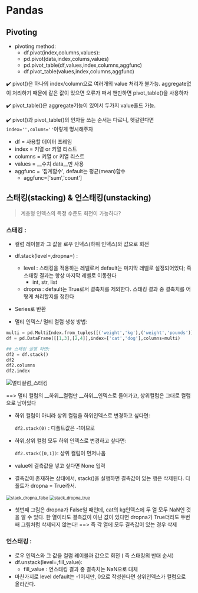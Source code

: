 # Pandas

## Pivoting

- pivoting method:
  - df.pivot(index,columns,values): 
  - pd.pivot(data,index,colums,values)
  - pd.pivot_table(df,values,index,columns,aggfunc)
  - df.pivot_table(values,index,columns,aggfunc)

:heavy_check_mark: pivot()은 하나의 index/column으로 여러개의 value 처리가 불가능. aggregate없이 처리하기 때문에 같은 값이 있으면 오류가 떠서 왠만하면 pivot_table()을 사용하자

:heavy_check_mark: pivot_table()은 aggregate기능이 있어서 두가지 value홀드 가능. 

:heavy_check_mark: pivot()과 pivot_table()의 인자들 쓰는 순서는 다르니, 헷갈린다면 `index='',colums=''`이렇게 명시해주자

- df = 사용할 데이터 프레임
- index = 키열 or 키열 리스트
- columns = 키열 or 키열 리스트
- values = __수치 data__만 사용
- aggfunc = '집계함수', default는 평균(mean)함수
  - aggfunc=['sum','count']



## 스태킹(stacking) & 언스태킹(unstacking)

> 계층형 인덱스의 특정 수준도 회전이 가능하다?

### 스태킹 :

- 컬럼 레이블과 그 값을 로우 인덱스(하위 인덱스)와 값으로 회전
- df.stack(level=,dropna=) :
  - level : 스태킹을 적용하는 레벨로서 default는 마지막 레벨로 설정되어있다; 즉 스태킹 결과는 항상 마지막 레벨로 이동한다
    - int, str, list
  - dropna : default는 True로서 결측치를 제외한다. 스태킹 결과 중 결측치를 어떻게 처리할지를 정한다
- Series로 반환



- 멀티 인덱스/ 멀티 컬럼 생성 방법:

```python
multi = pd.MultiIndex.from_tuples([('weight','kg'),('weight','pounds')])
df = pd.DataFrame([[1,3],[2,4]],index=['cat','dog'],columns=multi)

## 스태킹 실행 하면:
df2 = df.stack()
df2
df2.columns
df2.index
```

![멀티컬럼_스태킹](C:\Users\jisuh\AppData\Roaming\Typora\typora-user-images\image-20220115070509362.png)

==> 멀티 컬럼의 __하위__컬럼만 __하위__인덱스로 들어가고, 상위컬럼은 그대로 컬럼으로 남아있다



- 하위 컬럼이 아니라 상위 컬럼을 하위인덱스로 변경하고 싶다면:

  `df2.stack(0)` : 디폴트값은 -1이므로

- 하위,상위 컬럼 모두 하위 인덱스로 변경하고 싶다면:

  `df2.stack([0,1])`: 상위 컬럼이 먼저나옴



- value에 결측값을 넣고 싶다면 None 입력

- 결측값이 존재하는 상태에서, stack()을 실행하면 결측값이 있는 행은 삭제된다. 디폴트가 dropna = True라서.

<img src="C:\Users\jisuh\AppData\Roaming\Typora\typora-user-images\image-20220115071837927.png" alt="stack_dropna_false" style="zoom: 80%;" />

<img src="C:\Users\jisuh\AppData\Roaming\Typora\typora-user-images\image-20220115071809425.png" alt="stack_dropna_true" style="zoom:80%;" />

- 첫번째 그림은 dropna가 False일 때인데, cat의 kg인덱스에 두 열 모두 NaN인 것을 알 수 있다. 한 열이라도 결측값이 아닌 값이 있다면 dropna가 True더라도 두번째 그림처럼 삭제되지 않는다! ==> 즉 각 열에 모두 결측값이 있는 경우 삭제



### 언스태킹 :

- 로우 인덱스와 그 값을 컬럼 레이블과 값으로 회전 ( 즉 스태킹의 반대 순서)
- df.unstack(level=,fill_value):
  - fill_value : 언스태킹 결과 중 결측치는 NaN으로 대체
- 마찬가지로 level default는 -1이지만, 0으로 작성한다면 상위인덱스가 컬럼으로 올라간다.